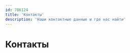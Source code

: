 ```yaml
---
id: 786124
title: 'Контакты'
description: 'Наши контактные данные и где нас найти'
---
```


# Контакты
